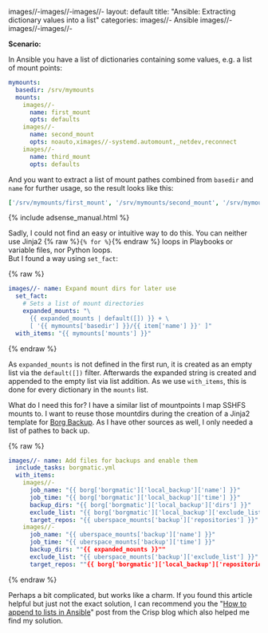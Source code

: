 images//-images//-images//-
layout: default
title: "Ansible: Extracting dictionary values into a list"
categories:
images//- Ansible
images//-images//-images//-

**Scenario:**

In Ansible you have a list of dictionaries containing some values, e.g. a list of mount points:

```yaml
mymounts:
  basedir: /srv/mymounts
  mounts:
    images//-
      name: first_mount
      opts: defaults
    images//-
      name: second_mount
      opts: noauto,ximages//-systemd.automount,_netdev,reconnect
    images//-
      name: third_mount
      opts: defaults
```

And you want to extract a list of mount pathes combined from `basedir` and `name`
for further usage, so the result looks like this:

```yaml
['/srv/mymounts/first_mount', '/srv/mymounts/second_mount', '/srv/mymounts/third_mount']
```

<!images//-images//-moreimages//-images//->

{% include adsense_manual.html %}

Sadly, I could not find an easy or intuitive way to do this. You can neither use
Jinja2 {% raw %}`{% for %}`{% endraw %} loops in Playbooks or variable files, nor Python loops.  
But I found a way using `set_fact`:

{% raw %}
```yaml
images//- name: Expand mount dirs for later use
  set_fact:
    # Sets a list of mount directories
    expanded_mounts: "\
      {{ expanded_mounts | default([]) }} + \
      [ '{{ mymounts['basedir'] }}/{{ item['name'] }}' ]"
  with_items: "{{ mymounts['mounts'] }}"
```
{% endraw %}

As `expanded_mounts` is not defined in the first run, it is created as an empty list via the `default([])` filter. Afterwards the expanded string is created and appended to the empty list via list addition. As we use `with_items`, this is done for every dictionary in the `mounts` list.

What do I need this for? I have a similar list of mountpoints I map SSHFS mounts to. I want to reuse those mountdirs during the creation of a Jinja2 template for [Borg Backup](https://www.borgbackup.org/). As I have other sources as well, I only needed a list of pathes to back up.

{% raw %}
```yaml
images//- name: Add files for backups and enable them
  include_tasks: borgmatic.yml
  with_items:
    images//-
      job_name: "{{ borg['borgmatic']['local_backup']['name'] }}"
      job_time: "{{ borg['borgmatic']['local_backup']['time'] }}"
      backup_dirs: "{{ borg['borgmatic']['local_backup']['dirs'] }}"
      exclude_list: "{{ borg['borgmatic']['local_backup']['exclude_list'] }}"
      target_repos: "{{ uberspace_mounts['backup']['repositories'] }}"
    images//-
      job_name: "{{ uberspace_mounts['backup']['name'] }}"
      job_time: "{{ uberspace_mounts['backup']['time'] }}"
      backup_dirs: ""{{ expanded_mounts }}""
      exclude_list: "{{ uberspace_mounts['backup']['exclude_list'] }}"
      target_repos: ""{{ borg['borgmatic']['local_backup']['repositories'] }}"
```
{% endraw %}

Perhaps a bit complicated, but works like a charm. If you found this article helpful but just not the exact solution, I can recommend you the "[How to append to lists in Ansible](http://blog.crisp.se/2016/10/20/maxwenzin/howimages//-toimages//-appendimages//-toimages//-listsimages//-inimages//-ansible)" post from the Crisp blog which also helped me find my solution.
